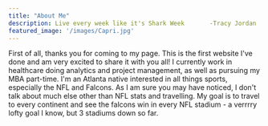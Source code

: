 ```yaml
---
title: "About Me"
description: Live every week like it's Shark Week       -Tracy Jordan
featured_image: '/images/Capri.jpg'
---
```


First of all, thanks you for coming to my page. This is the first website I've done and am very excited to share it with you all! I currently work in healthcare doing analytics and project management, as well as pursuing my MBA part-time. I'm an Atlanta native interested in all things sports, especially the NFL and Falcons. As I am sure you may have noticed, I don't talk about much else other than NFL stats and travelling. My goal is to travel to every continent and see the falcons win in every NFL stadium - a verrrry lofty goal I know, but 3 stadiums down so far.


